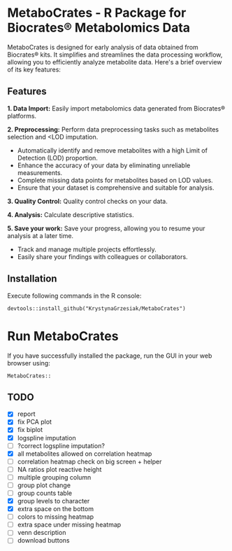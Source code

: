 # MetaboCrates - R Package for Biocrates® Metabolomics Data

MetaboCrates is designed for early analysis of data obtained from Biocrates® kits. It simplifies and streamlines the data processing workflow, allowing you to efficiently analyze metabolite data. Here's a brief overview of its key features:


## Features

**1. Data Import:** Easily import metabolomics data generated from Biocrates® platforms.

**2. Preprocessing:** Perform data preprocessing tasks such as metabolites selection and <LOD imputation. 

   - Automatically identify and remove metabolites with a high Limit of Detection (LOD) proportion.
   - Enhance the accuracy of your data by eliminating unreliable measurements.
   - Complete missing data points for metabolites based on LOD values.
   - Ensure that your dataset is comprehensive and suitable for analysis.

**3. Quality Control:** Quality control checks on your data.

**4. Analysis:** Calculate descriptive statistics.

**5. Save your work:** Save your progress, allowing you to resume your analysis at a later time.

  - Track and manage multiple projects effortlessly.
  - Easily share your findings with colleagues or collaborators.
  


## Installation

Execute following commands in the R console:

```
devtools::install_github("KrystynaGrzesiak/MetaboCrates")
```

# Run MetaboCrates

If you have successfully installed the package, run the GUI in your web browser using:

```
MetaboCrates::
```

## TODO

- [x] report
- [x] fix PCA plot
- [x] fix biplot
- [x] logspline imputation
- [ ] ?correct logspline imputation?
- [x] all metabolites allowed on correlation heatmap
- [ ] correlation heatmap check on big screen + helper
- [ ] NA ratios plot reactive height
- [ ] multiple grouping column
- [ ] group plot change
- [ ] group counts table
- [x] group levels to character
- [x] extra space on the bottom
- [ ] colors to missing heatmap
- [ ] extra space under missing heatmap
- [ ] venn description
- [ ] download buttons

